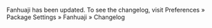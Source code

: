 Fanhuaji has been updated. To see the changelog, visit
Preferences » Package Settings » Fanhuaji » Changelog
